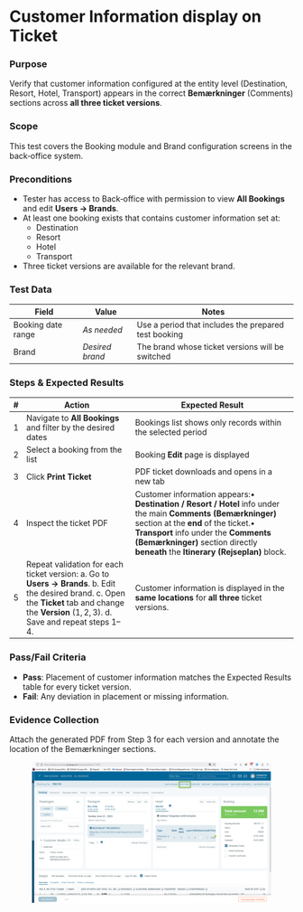 # Customer Information display on Ticket

### Purpose

Verify that customer information configured at the entity level (Destination, Resort, Hotel, Transport) appears in the correct **Bemærkninger** (Comments) sections across **all three ticket versions**.

### Scope

This test covers the Booking module and Brand configuration screens in the back‑office system.

### Preconditions

* Tester has access to Back‑office with permission to view **All Bookings** and edit **Users → Brands**.
* At least one booking exists that contains customer information set at:
  * Destination
  * Resort
  * Hotel
  * Transport
* Three ticket versions are available for the relevant brand.

### Test Data

| Field              | Value           | Notes                                                |
| ------------------ | --------------- | ---------------------------------------------------- |
| Booking date range | _As needed_     | Use a period that includes the prepared test booking |
| Brand              | _Desired brand_ | The brand whose ticket versions will be switched     |

### Steps & Expected Results

| # | Action                                                                                                                                                                                                | Expected Result                                                                                                                                                                                                                                                                   |
| - | ----------------------------------------------------------------------------------------------------------------------------------------------------------------------------------------------------- | --------------------------------------------------------------------------------------------------------------------------------------------------------------------------------------------------------------------------------------------------------------------------------- |
| 1 | Navigate to **All Bookings** and filter by the desired dates                                                                                                                                          | Bookings list shows only records within the selected period                                                                                                                                                                                                                       |
| 2 | Select a booking from the list                                                                                                                                                                        | Booking **Edit** page is displayed                                                                                                                                                                                                                                                |
| 3 | Click **Print Ticket**                                                                                                                                                                                | PDF ticket downloads and opens in a new tab                                                                                                                                                                                                                                       |
| 4 | Inspect the ticket PDF                                                                                                                                                                                | Customer information appears:• **Destination / Resort / Hotel** info under the main **Comments (Bemærkninger)** section at the **end** of the ticket.• **Transport** info under the **Comments (Bemærkninger)** section directly **beneath** the **Itinerary (Rejseplan)** block. |
| 5 | Repeat validation for each ticket version:  a. Go to **Users → Brands**.  b. Edit the desired brand.  c. Open the **Ticket** tab and change the **Version** (1, 2, 3).  d. Save and repeat steps 1–4. | Customer information is displayed in the **same locations** for **all three** ticket versions.                                                                                                                                                                                    |

### Pass/Fail Criteria

* **Pass**: Placement of customer information matches the Expected Results table for every ticket version.
* **Fail**: Any deviation in placement or missing information.

### Evidence Collection

Attach the generated PDF from Step 3 for each version and annotate the location of the Bemærkninger sections.&#x20;

<figure><img src="../.gitbook/assets/image (1) (1).png" alt=""><figcaption></figcaption></figure>
